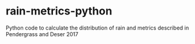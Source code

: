 # rain-metrics-python
Python code to calculate the distribution of rain and metrics described in Pendergrass and Deser 2017
